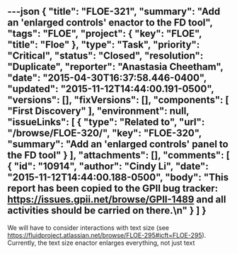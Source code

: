 ---json
{
  "title": "FLOE-321",
  "summary": "Add an 'enlarged controls' enactor to the FD tool",
  "tags": "FLOE",
  "project": {
    "key": "FLOE",
    "title": "Floe"
  },
  "type": "Task",
  "priority": "Critical",
  "status": "Closed",
  "resolution": "Duplicate",
  "reporter": "Anastasia Cheetham",
  "date": "2015-04-30T16:37:58.446-0400",
  "updated": "2015-11-12T14:44:00.191-0500",
  "versions": [],
  "fixVersions": [],
  "components": [
    "First Discovery"
  ],
  "environment": null,
  "issueLinks": [
    {
      "type": "Related to",
      "url": "/browse/FLOE-320/",
      "key": "FLOE-320",
      "summary": "Add an 'enlarged controls' panel to the FD tool"
    }
  ],
  "attachments": [],
  "comments": [
    {
      "id": "10914",
      "author": "Cindy Li",
      "date": "2015-11-12T14:44:00.188-0500",
      "body": "This report has been copied to the GPII bug tracker: <https://issues.gpii.net/browse/GPII-1489> and all activities should be carried on there.\n"
    }
  ]
}
---
We will have to consider interactions with text size (see <https://fluidproject.atlassian.net/browse/FLOE-295#icft=FLOE-295>). Currently, the text size enactor enlarges everything, not just text

        